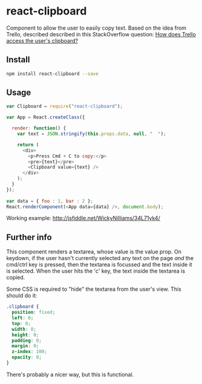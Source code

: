 # react-clipboard

Component to allow the user to easily copy text. Based on the idea from Trello, described described in this StackOverflow question: [How does Trello access the user's clipboard?](http://stackoverflow.com/questions/17527870/how-does-trello-access-the-users-clipboard)

## Install

```bash
npm install react-clipboard --save
```

## Usage

```js
var Clipboard = require("react-clipboard");

var App = React.createClass({

  render: function() {
    var text = JSON.stringify(this.props.data, null, "  ");

    return (
      <div>
        <p>Press Cmd + C to copy:</p>
        <pre>{text}</pre>
        <Clipboard value={text} />
      </div>
    );
  }
});
 
var data = { foo : 1, bar : 2 };
React.renderComponent(<App data={data} />, document.body);
```

Working example: http://jsfiddle.net/WickyNilliams/34L71yk4/

## Further info

This component renders a textarea, whose value is the value prop. On keydown, if the user hasn't currently selected any text on the page *and* the cmd/ctrl key is pressed, then the textarea is focussed and the text inside it is selected. When the user hits the 'c' key, the text inside the textarea is copied.

Some CSS is required to "hide" the textarea from the user's view. This should do it:

```css
.clipboard {
  position: fixed;
  left: 0;
  top: 0;
  width: 0;
  height: 0;
  padding: 0;
  margin: 0;
  z-index: 100;
  opacity: 0;
}
```

There's probably a nicer way, but this is functional.